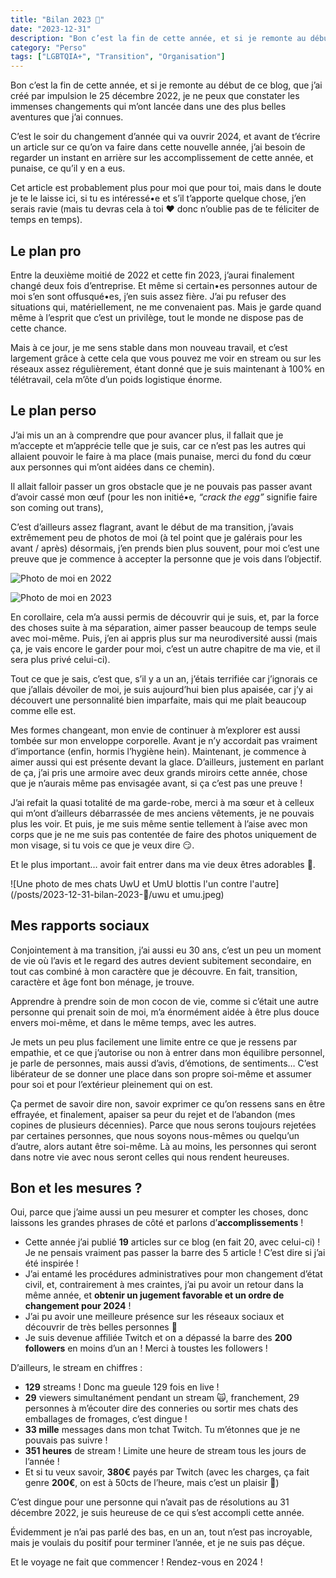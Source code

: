 ```yaml
---
title: "Bilan 2023 💖"
date: "2023-12-31"
description: "Bon c’est la fin de cette année, et si je remonte au début de ce blog, que j’ai créé par impulsion le 25 décembre 2022, je ne peux que constater les immenses changements qui m’ont lancée dans une des plus belles aventures que j’ai connues."
category: "Perso"
tags: ["LGBTQIA+", "Transition", "Organisation"]
---
```


Bon c’est la fin de cette année, et si je remonte au début de ce blog, que j’ai créé par impulsion le 25 décembre 2022, je ne peux que constater les immenses changements qui m’ont lancée dans une des plus belles aventures que j’ai connues.

C’est le soir du changement d’année qui va ouvrir 2024, et avant de t’écrire un article sur ce qu’on va faire dans cette nouvelle année, j’ai besoin de regarder un instant en arrière sur les accomplissement de cette année, et punaise, ce qu’il y en a eus.

Cet article est probablement plus pour moi que pour toi, mais dans le doute je te le laisse ici, si tu es intéressé•e et s’il t’apporte quelque chose, j’en serais ravie (mais tu devras cela à toi ❤️ donc n’oublie pas de te féliciter de temps en temps).

## Le plan pro

Entre la deuxième moitié de 2022 et cette fin 2023, j’aurai finalement changé deux fois d’entreprise. Et même si certain•es personnes autour de moi s’en sont offusqué•es, j’en suis assez fière. J’ai pu refuser des situations qui, matériellement, ne me convenaient pas. Mais je garde quand même à l’esprit que c’est un privilège, tout le monde ne dispose pas de cette chance.

Mais à ce jour, je me sens stable dans mon nouveau travail, et c’est largement grâce à cette cela que vous pouvez me voir en stream ou sur les réseaux assez régulièrement, étant donné que je suis maintenant à 100% en télétravail, cela m’ôte d’un poids logistique énorme.

## Le plan perso

J’ai mis un an à comprendre que pour avancer plus, il fallait que je m’accepte et m’apprécie telle que je suis, car ce n’est pas les autres qui allaient pouvoir le faire à ma place (mais punaise, merci du fond du cœur aux personnes qui m’ont aidées dans ce chemin).

Il allait falloir passer un gros obstacle que je ne pouvais pas passer avant d’avoir cassé mon œuf (pour les non initié•e, *“crack the egg”* signifie faire son coming out trans), 

C’est d’ailleurs assez flagrant, avant le début de ma transition, j’avais extrêmement peu de photos de moi (à tel point que je galérais pour les avant / après) désormais, j’en prends bien plus souvent, pour moi c’est une preuve que je commence à accepter la personne que je vois dans l’objectif.

![Photo de moi en 2022](/posts/2023-12-31-bilan-2023-💖/moi-2022.jpeg)

![Photo de moi en 2023](/posts/2023-12-31-bilan-2023-💖/moi-2023.jpeg)

En corollaire, cela m’a aussi permis de découvrir qui je suis, et, par la force des choses suite à ma séparation, aimer passer beaucoup de temps seule avec moi-même. Puis, j’en ai appris plus sur ma neurodiversité aussi (mais ça, je vais encore le garder pour moi, c’est un autre chapitre de ma vie, et il sera plus privé celui-ci).

Tout ce que je sais, c’est que, s’il y a un an, j’étais terrifiée car j’ignorais ce que j’allais dévoiler de moi, je suis aujourd’hui bien plus apaisée, car j’y ai découvert une personnalité bien imparfaite, mais qui me plait beaucoup comme elle est.

Mes formes changeant, mon envie de continuer à m’explorer est aussi tombée sur mon enveloppe corporelle. Avant je n’y accordait pas vraiment d’importance (enfin, hormis l’hygiène hein). Maintenant, je commence à aimer aussi qui est présente devant la glace. D’ailleurs, justement en parlant de ça, j’ai pris une armoire avec deux grands miroirs cette année, chose que je n’aurais même pas envisagée avant, si ça c’est pas une preuve !

J’ai refait la quasi totalité de ma garde-robe, merci à ma sœur et à celleux qui m’ont d’ailleurs débarrassée de mes anciens vêtements, je ne pouvais plus les voir. Et puis, je me suis même sentie tellement à l’aise avec mon corps que je ne me suis pas contentée de faire des photos uniquement de mon visage, si tu vois ce que je veux dire 😏.

Et le plus important… avoir fait entrer dans ma vie deux êtres adorables 💖.

![Une photo de mes chats UwU et UmU blottis l'un contre l'autre](/posts/2023-12-31-bilan-2023-💖/uwu et umu.jpeg)

## Mes rapports sociaux

Conjointement à ma transition, j’ai aussi eu 30 ans, c’est un peu un moment de vie où l’avis et le regard des autres devient subitement secondaire, en tout cas combiné à mon caractère que je découvre. En fait, transition, caractère et âge font bon ménage, je trouve.

Apprendre à prendre soin de mon cocon de vie, comme si c’était une autre personne qui prenait soin de moi, m’a énormément aidée à être plus douce envers moi-même, et dans le même temps, avec les autres.

Je mets un peu plus facilement une limite entre ce que je ressens par empathie, et ce que j’autorise ou non à entrer dans mon équilibre personnel, je parle de personnes, mais aussi d’avis, d’émotions, de sentiments… C’est libérateur de se donner une place dans son propre soi-même et assumer pour soi et pour l’extérieur pleinement qui on est.

Ça permet de savoir dire non, savoir exprimer ce qu’on ressens sans en être effrayée, et finalement, apaiser sa peur du rejet et de l’abandon (mes copines de plusieurs décennies). Parce que nous serons toujours rejetées par certaines personnes, que nous soyons nous-mêmes ou quelqu’un d’autre, alors autant être soi-même. Là au moins, les personnes qui seront dans notre vie avec nous seront celles qui nous rendent heureuses.

## Bon et les mesures ?

Oui, parce que j’aime aussi un peu mesurer et compter les choses, donc laissons les grandes phrases de côté et parlons d’**accomplissements** !

- Cette année j’ai publié **19** articles sur ce blog (en fait 20, avec celui-ci) ! Je ne pensais vraiment pas passer la barre des 5 article ! C’est dire si j’ai été inspirée !
- J’ai entamé les procédures administratives pour mon changement d’état civil, et, contrairement à mes craintes, j’ai pu avoir un retour dans la même année, et **obtenir un jugement favorable et un ordre de changement pour 2024** !
- J’ai pu avoir une meilleure présence sur les réseaux sociaux et découvrir de très belles personnes 💖
- Je suis devenue affiliée Twitch et on a dépassé la barre des **200 followers** en moins d’un an ! Merci à toustes les followers !

D’ailleurs, le stream en chiffres :

- **129** streams ! Donc ma gueule 129 fois en live !
- **29** viewers simultanément pendant un stream 🙀, franchement, 29 personnes à m’écouter dire des conneries ou sortir mes chats des emballages de fromages, c’est dingue !
- **33 mille** messages dans mon tchat Twitch. Tu m’étonnes que je ne pouvais pas suivre !
- **351 heures** de stream ! Limite une heure de stream tous les jours de l’année !
- Et si tu veux savoir, **380€** payés par Twitch (avec les charges, ça fait genre **200€**, on est à 50cts de l’heure, mais c’est un plaisir 💖)

C’est dingue pour une personne qui n’avait pas de résolutions au 31 décembre 2022, je suis heureuse de ce qui s’est accompli cette année.

Évidemment je n’ai pas parlé des bas, en un an, tout n’est pas incroyable, mais je voulais du positif pour terminer l’année, et je ne suis pas déçue.

Et le voyage ne fait que commencer ! Rendez-vous en 2024 !
